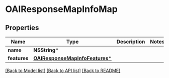# OAIResponseMapInfoMap

## Properties
Name | Type | Description | Notes
------------ | ------------- | ------------- | -------------
**name** | **NSString*** |  | 
**features** | [**OAIResponseMapInfoFeatures***](OAIResponseMapInfoFeatures.md) |  | 

[[Back to Model list]](../README.md#documentation-for-models) [[Back to API list]](../README.md#documentation-for-api-endpoints) [[Back to README]](../README.md)



